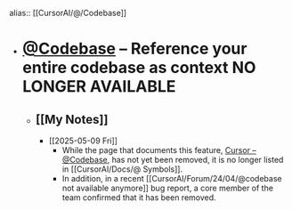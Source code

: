 alias:: [[CursorAI/@/Codebase]]

- # **[@Codebase](https://docs.cursor.com/context/@-symbols/@-codebase)** – Reference your entire codebase as context **NO LONGER AVAILABLE**
	- ## [[My Notes]]
		- [[2025-05-09 Fri]]
			- While the page that documents this feature, [Cursor – @Codebase](https://docs.cursor.com/context/@-symbols/@-codebase), has not yet been removed, it is no longer listed in [[CursorAI/Docs/@ Symbols]].
			- In addition, in a recent [[CursorAI/Forum/24/04/@codebase not available anymore]] bug report, a core member of the team confirmed that it has been removed.
